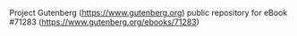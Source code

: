 Project Gutenberg (https://www.gutenberg.org) public repository for
eBook #71283 (https://www.gutenberg.org/ebooks/71283)
